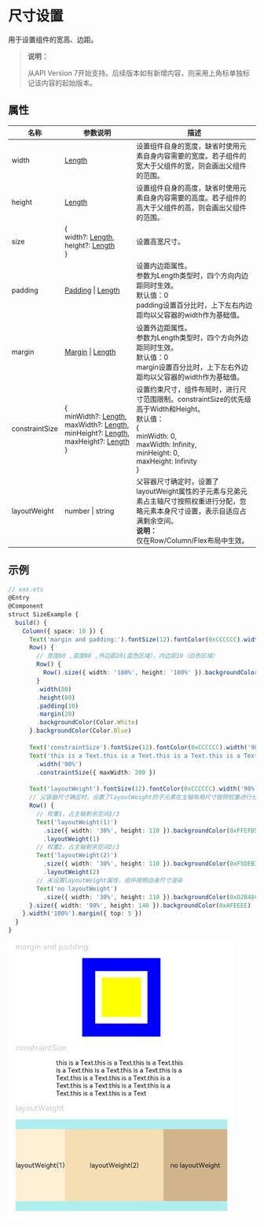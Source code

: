 # 尺寸设置

用于设置组件的宽高、边距。

>  **说明：**
>
>  从API Version 7开始支持。后续版本如有新增内容，则采用上角标单独标记该内容的起始版本。


## 属性


| 名称             | 参数说明                                     | 描述                                       |
| -------------- | ---------------------------------------- | ---------------------------------------- |
| width          | [Length](ts-types.md#length)             | 设置组件自身的宽度，缺省时使用元素自身内容需要的宽度。若子组件的宽大于父组件的宽，则会画出父组件的范围。              |
| height         | [Length](ts-types.md#length)             | 设置组件自身的高度，缺省时使用元素自身内容需要的高度。若子组件的高大于父组件的高，则会画出父组件的范围。              |
| size           | {<br/>width?:&nbsp;[Length](ts-types.md#length),<br/>height?:&nbsp;[Length](ts-types.md#length)<br/>} | 设置高宽尺寸。                                  |
| padding        | [Padding](ts-types.md#padding)&nbsp;\|&nbsp;[Length](ts-types.md#length) | 设置内边距属性。<br/>参数为Length类型时，四个方向内边距同时生效。<br>默认值：0 <br>padding设置百分比时，上下左右内边距均以父容器的width作为基础值。 |
| margin         | [Margin](ts-types.md#margin)&nbsp;\|&nbsp;[Length](ts-types.md#length)  | 设置外边距属性。<br/>参数为Length类型时，四个方向外边距同时生效。<br>默认值：0 <br>margin设置百分比时，上下左右外边距均以父容器的width作为基础值。|
| constraintSize | {<br/>minWidth?:&nbsp;[Length](ts-types.md#length),<br/>maxWidth?:&nbsp;[Length](ts-types.md#length),<br/>minHeight?:&nbsp;[Length](ts-types.md#length),<br/>maxHeight?:&nbsp;[Length](ts-types.md#length)<br/>} | 设置约束尺寸，组件布局时，进行尺寸范围限制。constraintSize的优先级高于Width和Height。<br>默认值：<br>{<br/>minWidth:&nbsp;0,<br/>maxWidth:&nbsp;Infinity,<br/>minHeight:&nbsp;0,<br/>maxHeight:&nbsp;Infinity<br/>} |
| layoutWeight   | number&nbsp;\|&nbsp;string               | 父容器尺寸确定时，设置了layoutWeight属性的子元素与兄弟元素占主轴尺寸按照权重进行分配，忽略元素本身尺寸设置，表示自适应占满剩余空间。<br>**说明：**<br/>仅在Row/Column/Flex布局中生效。|


## 示例

```ts
// xxx.ets
@Entry
@Component
struct SizeExample {
  build() {
    Column({ space: 10 }) {
      Text('margin and padding:').fontSize(12).fontColor(0xCCCCCC).width('90%')
      Row() {
        // 宽度80 ,高度80 ,外边距20(蓝色区域），内边距10（白色区域）
        Row() {
          Row().size({ width: '100%', height: '100%' }).backgroundColor(Color.Yellow)
        }
        .width(80)
        .height(80)
        .padding(10)
        .margin(20)
        .backgroundColor(Color.White)
      }.backgroundColor(Color.Blue)

      Text('constraintSize').fontSize(12).fontColor(0xCCCCCC).width('90%')
      Text('this is a Text.this is a Text.this is a Text.this is a Text.this is a Text.this is a Text.this is a Text.this is a Text.this is a Text.this is a Text.this is a Text.this is a Text.this is a Text.this is a Text.this is a Text')
        .width('90%')
        .constraintSize({ maxWidth: 200 })

      Text('layoutWeight').fontSize(12).fontColor(0xCCCCCC).width('90%')
      // 父容器尺寸确定时，设置了layoutWeight的子元素在主轴布局尺寸按照权重进行分配，忽略本身尺寸设置。
      Row() {
        // 权重1，占主轴剩余空间1/3
        Text('layoutWeight(1)')
          .size({ width: '30%', height: 110 }).backgroundColor(0xFFEFD5).textAlign(TextAlign.Center)
          .layoutWeight(1)
        // 权重2，占主轴剩余空间2/3
        Text('layoutWeight(2)')
          .size({ width: '30%', height: 110 }).backgroundColor(0xF5DEB3).textAlign(TextAlign.Center)
          .layoutWeight(2)
        // 未设置layoutWeight属性，组件按照自身尺寸渲染
        Text('no layoutWeight')
          .size({ width: '30%', height: 110 }).backgroundColor(0xD2B48C).textAlign(TextAlign.Center)
      }.size({ width: '90%', height: 140 }).backgroundColor(0xAFEEEE)
    }.width('100%').margin({ top: 5 })
  }
}
```

![size](figures/size.png)
